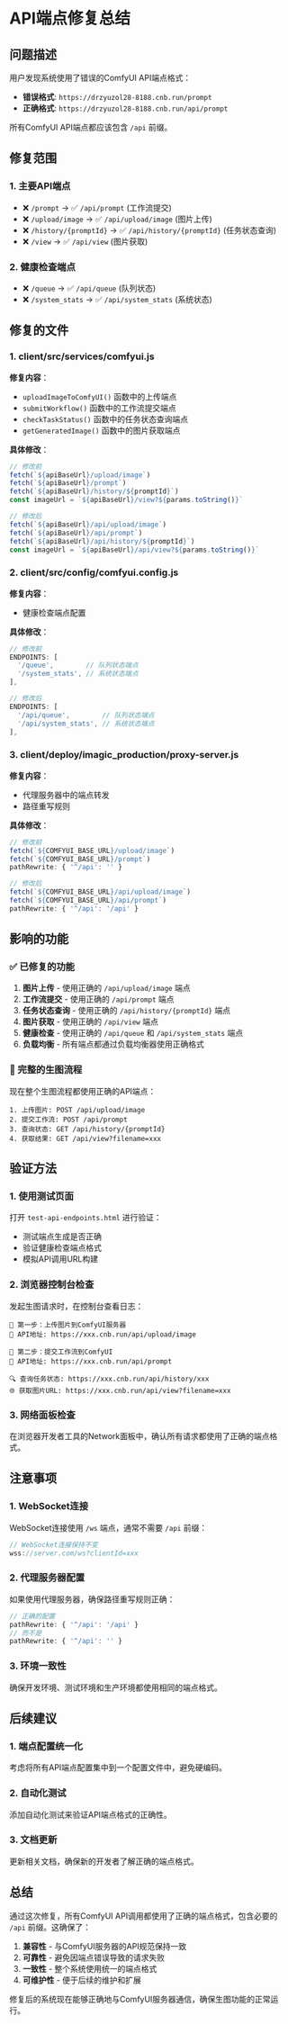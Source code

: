 # API端点修复总结

## 问题描述

用户发现系统使用了错误的ComfyUI API端点格式：
- **错误格式**: `https://drzyuzol28-8188.cnb.run/prompt`
- **正确格式**: `https://drzyuzol28-8188.cnb.run/api/prompt`

所有ComfyUI API端点都应该包含 `/api` 前缀。

## 修复范围

### 1. 主要API端点
- ❌ `/prompt` → ✅ `/api/prompt` (工作流提交)
- ❌ `/upload/image` → ✅ `/api/upload/image` (图片上传)
- ❌ `/history/{promptId}` → ✅ `/api/history/{promptId}` (任务状态查询)
- ❌ `/view` → ✅ `/api/view` (图片获取)

### 2. 健康检查端点
- ❌ `/queue` → ✅ `/api/queue` (队列状态)
- ❌ `/system_stats` → ✅ `/api/system_stats` (系统状态)

## 修复的文件

### 1. client/src/services/comfyui.js
**修复内容**：
- `uploadImageToComfyUI()` 函数中的上传端点
- `submitWorkflow()` 函数中的工作流提交端点
- `checkTaskStatus()` 函数中的任务状态查询端点
- `getGeneratedImage()` 函数中的图片获取端点

**具体修改**：
```javascript
// 修改前
fetch(`${apiBaseUrl}/upload/image`)
fetch(`${apiBaseUrl}/prompt`)
fetch(`${apiBaseUrl}/history/${promptId}`)
const imageUrl = `${apiBaseUrl}/view?${params.toString()}`

// 修改后
fetch(`${apiBaseUrl}/api/upload/image`)
fetch(`${apiBaseUrl}/api/prompt`)
fetch(`${apiBaseUrl}/api/history/${promptId}`)
const imageUrl = `${apiBaseUrl}/api/view?${params.toString()}`
```

### 2. client/src/config/comfyui.config.js
**修复内容**：
- 健康检查端点配置

**具体修改**：
```javascript
// 修改前
ENDPOINTS: [
  '/queue',        // 队列状态端点
  '/system_stats', // 系统状态端点
],

// 修改后
ENDPOINTS: [
  '/api/queue',        // 队列状态端点
  '/api/system_stats', // 系统状态端点
],
```

### 3. client/deploy/imagic_production/proxy-server.js
**修复内容**：
- 代理服务器中的端点转发
- 路径重写规则

**具体修改**：
```javascript
// 修改前
fetch(`${COMFYUI_BASE_URL}/upload/image`)
fetch(`${COMFYUI_BASE_URL}/prompt`)
pathRewrite: { '^/api': '' }

// 修改后
fetch(`${COMFYUI_BASE_URL}/api/upload/image`)
fetch(`${COMFYUI_BASE_URL}/api/prompt`)
pathRewrite: { '^/api': '/api' }
```

## 影响的功能

### ✅ 已修复的功能
1. **图片上传** - 使用正确的 `/api/upload/image` 端点
2. **工作流提交** - 使用正确的 `/api/prompt` 端点
3. **任务状态查询** - 使用正确的 `/api/history/{promptId}` 端点
4. **图片获取** - 使用正确的 `/api/view` 端点
5. **健康检查** - 使用正确的 `/api/queue` 和 `/api/system_stats` 端点
6. **负载均衡** - 所有端点都通过负载均衡器使用正确格式

### 🔄 完整的生图流程
现在整个生图流程都使用正确的API端点：
```
1. 上传图片: POST /api/upload/image
2. 提交工作流: POST /api/prompt  
3. 查询状态: GET /api/history/{promptId}
4. 获取结果: GET /api/view?filename=xxx
```

## 验证方法

### 1. 使用测试页面
打开 `test-api-endpoints.html` 进行验证：
- 测试端点生成是否正确
- 验证健康检查端点格式
- 模拟API调用URL构建

### 2. 浏览器控制台检查
发起生图请求时，在控制台查看日志：
```
🔄 第一步：上传图片到ComfyUI服务器
📡 API地址: https://xxx.cnb.run/api/upload/image

🔄 第二步：提交工作流到ComfyUI
📡 API地址: https://xxx.cnb.run/api/prompt

🔍 查询任务状态: https://xxx.cnb.run/api/history/xxx
🌐 获取图片URL: https://xxx.cnb.run/api/view?filename=xxx
```

### 3. 网络面板检查
在浏览器开发者工具的Network面板中，确认所有请求都使用了正确的端点格式。

## 注意事项

### 1. WebSocket连接
WebSocket连接使用 `/ws` 端点，通常不需要 `/api` 前缀：
```javascript
// WebSocket连接保持不变
wss://server.com/ws?clientId=xxx
```

### 2. 代理服务器配置
如果使用代理服务器，确保路径重写规则正确：
```javascript
// 正确的配置
pathRewrite: { '^/api': '/api' }
// 而不是
pathRewrite: { '^/api': '' }
```

### 3. 环境一致性
确保开发环境、测试环境和生产环境都使用相同的端点格式。

## 后续建议

### 1. 端点配置统一化
考虑将所有API端点配置集中到一个配置文件中，避免硬编码。

### 2. 自动化测试
添加自动化测试来验证API端点格式的正确性。

### 3. 文档更新
更新相关文档，确保新的开发者了解正确的端点格式。

## 总结

通过这次修复，所有ComfyUI API调用都使用了正确的端点格式，包含必要的 `/api` 前缀。这确保了：

1. **兼容性** - 与ComfyUI服务器的API规范保持一致
2. **可靠性** - 避免因端点错误导致的请求失败
3. **一致性** - 整个系统使用统一的端点格式
4. **可维护性** - 便于后续的维护和扩展

修复后的系统现在能够正确地与ComfyUI服务器通信，确保生图功能的正常运行。
